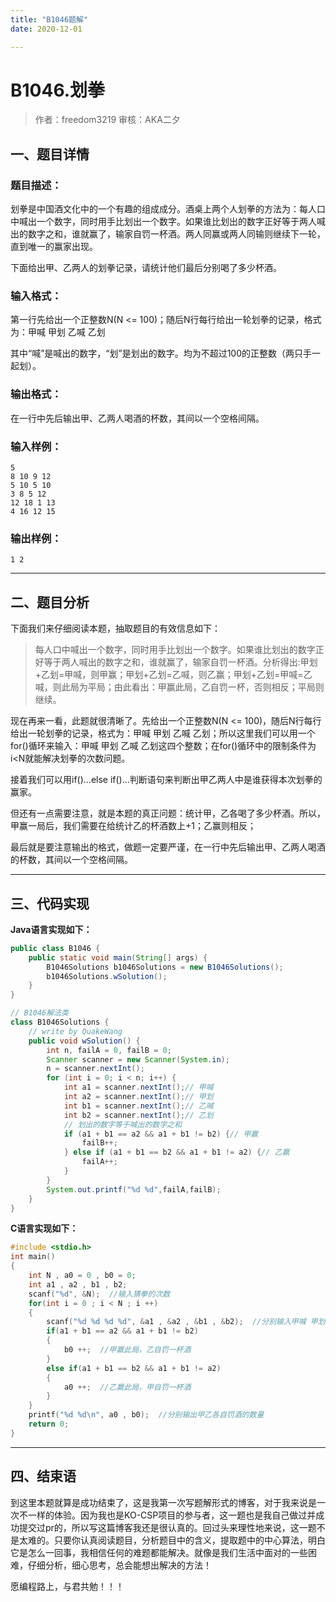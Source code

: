 ```yaml
---
title: "B1046题解"
date: 2020-12-01

---
```


# B1046.划拳

>    作者：freedom3219
>    审核：AKA二夕


## 一、题目详情

### 题目描述：

划拳是中国酒文化中的一个有趣的组成成分。酒桌上两个人划拳的方法为：每人口中喊出一个数字，同时用手比划出一个数字。如果谁比划出的数字正好等于两人喊出的数字之和，谁就赢了，输家自罚一杯酒。两人同赢或两人同输则继续下一轮，直到唯一的赢家出现。

下面给出甲、乙两人的划拳记录，请统计他们最后分别喝了多少杯酒。

### 输入格式：

第一行先给出一个正整数N(N <= 100)；随后N行每行给出一轮划拳的记录，格式为：甲喊 甲划 乙喊 乙划

其中“喊”是喊出的数字，“划”是划出的数字。均为不超过100的正整数（两只手一起划）。

### 输出格式：

在一行中先后输出甲、乙两人喝酒的杯数，其间以一个空格间隔。

### 输入样例：

```
5
8 10 9 12
5 10 5 10
3 8 5 12
12 18 1 13
4 16 12 15
```

### 输出样例：

`1 2 `

---

## 二、题目分析

下面我们来仔细阅读本题，抽取题目的有效信息如下：

>   每人口中喊出一个数字，同时用手比划出一个数字。如果谁比划出的数字正好等于两人喊出的数字之和，谁就赢了，输家自罚一杯酒。分析得出:甲划+乙划=甲喊，则甲赢；甲划+乙划=乙喊，则乙赢；甲划+乙划=甲喊=乙喊，则此局为平局；由此看出：甲赢此局，乙自罚一杯，否则相反；平局则继续。  

现在再来一看，此题就很清晰了。先给出一个正整数N(N <= 100)，随后N行每行给出一轮划拳的记录，格式为：甲喊 甲划 乙喊 乙划；所以这里我们可以用一个for()循环来输入：甲喊 甲划 乙喊 乙划这四个整数；在for()循环中的限制条件为i<N就能解决划拳的次数问题。

接着我们可以用if()…else if()…判断语句来判断出甲乙两人中是谁获得本次划拳的赢家。

但还有一点需要注意，就是本题的真正问题：统计甲，乙各喝了多少杯酒。所以，甲赢一局后，我们需要在给统计乙的杯酒数上+1；乙赢则相反；

最后就是要注意输出的格式，做题一定要严谨，在一行中先后输出甲、乙两人喝酒的杯数，其间以一个空格间隔。

---

## 三、代码实现

**Java语言实现如下：**

```java
public class B1046 {
    public static void main(String[] args) {
        B1046Solutions b1046Solutions = new B1046Solutions();
        b1046Solutions.wSolution();
    }
}

// B1046解法类
class B1046Solutions {
    // write by QuakeWang
    public void wSolution() {
        int n, failA = 0, failB = 0;
        Scanner scanner = new Scanner(System.in);
        n = scanner.nextInt();
        for (int i = 0; i < n; i++) {
            int a1 = scanner.nextInt();// 甲喊
            int a2 = scanner.nextInt();// 甲划
            int b1 = scanner.nextInt();// 乙喊
            int b2 = scanner.nextInt();// 乙划
            // 划出的数字等于喊出的数字之和
            if (a1 + b1 == a2 && a1 + b1 != b2) {// 甲赢
                failB++;
            } else if (a1 + b1 == b2 && a1 + b1 != a2) {// 乙赢
                failA++;
            }
        }
        System.out.printf("%d %d",failA,failB);
    }
}
```

**C语言实现如下：**

```c
#include <stdio.h>
int main()
{
    int N , a0 = 0 , b0 = 0; 
    int a1 , a2 , b1 , b2;
    scanf("%d", &N);  //输入猜拳的次数
    for(int i = 0 ; i < N ; i ++)
    {
        scanf("%d %d %d %d", &a1 , &a2 , &b1 , &b2);  //分别输入甲喊 甲划 乙喊 乙划
        if(a1 + b1 == a2 && a1 + b1 != b2)
        {
            b0 ++;  //甲赢此局，乙自罚一杯酒
        }
        else if(a1 + b1 == b2 && a1 + b1 != a2)
        {
            a0 ++;  //乙赢此局，甲自罚一杯酒
        }
    }
    printf("%d %d\n", a0 , b0);  //分别输出甲乙各自罚酒的数量
    return 0;
}
```


---

## 四、结束语

到这里本题就算是成功结束了，这是我第一次写题解形式的博客，对于我来说是一次不一样的体验。因为我也是KO-CSP项目的参与者，这一题也是我自己做过并成功提交过pr的，所以写这篇博客我还是很认真的。回过头来理性地来说，这一题不是太难的。只要你认真阅读题目，分析题目中的含义，提取题中的中心算法，明白它是怎么一回事，我相信任何的难题都能解决。就像是我们生活中面对的一些困难，仔细分析，细心思考，总会能想出解决的方法！

愿编程路上，与君共勉！！！
